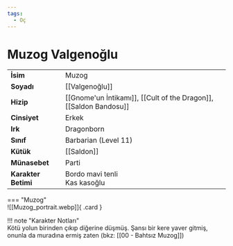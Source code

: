 ```yaml
---
tags:
  - Oç
---  
```

# Muzog Valgenoğlu  
  
<div class="grid" markdown>  
  
|  |  |  
|---|---|  
| **İsim** | Muzog |  
| **Soyadı** | [[Valgenoğlu]] |  
| **Hizip** | [[Gnome'un İntikamı]], [[Cult of the Dragon]], [[Saldon Bandosu]] |  
| **Cinsiyet** | Erkek |  
| **Irk** | Dragonborn |  
| **Sınıf** | Barbarian (Level 11) |  
| **Kütük** | [[Saldon]] |  
| **Münasebet** | Parti |  
| **Karakter Betimi** | Bordo mavi tenli<br>Kas kasoğlu |  
  
  
=== "Muzog"  
	![[Muzog_portrait.webp]]{ .card }  
  
</div>  
  
!!! note "Karakter Notları"  
	Kötü yolun birinden çıkıp diğerine düşmüş. Şansı bir kere yaver gitmiş, onunla da muradına ermiş zaten (bkz: [[00 - Bahtsız Muzog]])  
	